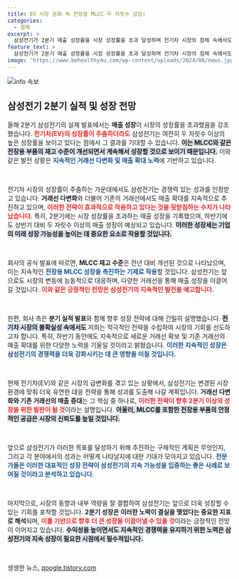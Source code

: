 ```yaml
---
title: EV 시장 둔화 속 전장용 MLCC 두 자릿수 성장!
categories:
  - 경제
excerpt: >
  삼성전기가 2분기 매출 성장률을 시장 성장률을 초과 달성하며 전기차 시장의 침체 속에서도 두 자릿수의 성장세를 이어가고 있다. 거래선 다변화를 통한 지속적인 품질 강화가 주효하다는 분석이다.
feature_text: >
  삼성전기가 2분기 매출 성장률을 시장 성장률을 초과 달성하며 전기차 시장의 침체 속에서도 두 자릿수의 성장세를 이어가고 있다. 거래선 다변화를 통한 지속적인 품질 강화가 주효하다는 분석이다.
image: 'https://www.behealthy4u.com/wp-content/uploads/2024/06/news.jpg'
---
```


<p><img src="https://www.behealthy4u.com/wp-content/uploads/2024/06/news.jpg" alt="info 속보" /></p>

<h2 data-ke-size="size26">삼성전기 2분기 실적 및 성장 전망</h2>

<p data-ke-size="size16">올해 2분기 삼성전기의 실제 발표에서는 <b>매출 성장</b>이 시장의 성장률을 초과했음을 강조했습니다. <b><span style="color: #ee2323;">전기차(EV)의 성장률이 주춤하더라도</span></b> 삼성전기는 여전히 두 자릿수 이상의 높은 성장률을 보이고 있다는 점에서 그 결과를 기대할 수 있습니다. <b><span style="background-color: #21538527;">이는 MLCC와 같은 전장용 부품의 재고 수준이 개선되면서 계속해서 성장할 것으로 보이기 때문입니다.</span></b> 이와 같은 발전 상황은 <b><span style="color: #1a5490;">지속적인 거래선 다변화 및 매출 확대 노력</span></b>에 기반하고 있습니다.</p>

<p data-ke-size="size16">&nbsp;</p>

<p>전기차 시장의 성장률이 주춤하는 가운데에서도 삼성전기는 경쟁력 있는 성과를 인정받고 있습니다. <b>거래선 다변화</b>와 더불어 기존의 거래선에서도 매출 확대를 지속적으로 추진하고 있으며, <b><span style="color: #ee2323;">이러한 전략이 효과적으로 작용하고 있다는 것을 뒷받침하는 수치가 나타났습니다.</span></b> 특히, 2분기에는 시장 성장률을 초과하는 매출 성장을 기록했으며, 하반기에도 상반기 대비 두 자릿수 이상의 매출 성장이 예상되고 있습니다. <b><span style="background-color: #21538527;">이러한 성장세는 기업의 미래 성장 가능성을 높이는 데 중요한 요소로 작용할 것입니다.</span></b></p>

<p data-ke-size="size16">&nbsp;</p>

<p>회사의 공식 발표에 따르면, <b>MLCC 재고 수준</b>은 전년 대비 개선된 것으로 나타났으며, 이는 지속적인 <b><span style="color: #1a5490;">전장용 MLCC 성장을 촉진하는 기제로 작용</span></b>할 것입니다. 삼성전기는 앞으로도 시장의 변동에 능동적으로 대응하며, 다양한 거래선을 통해 매출 성장을 이끌어갈 것입니다. <b><span style="color: #ee2323;">이와 같은 긍정적인 전망은 삼성전기의 지속적인 발전을 예고합니다.</span></b></p>

<p data-ke-size="size16">&nbsp;</p>

<p>한편, 회사 측은 <b>분기 실적 발표</b>와 함께 향후 성장 전략에 대해 긴밀히 설명했습니다. <b><span style="background-color: #21538527;">전기차 시장의 불확실성 속에서도</span></b> 저희는 적극적인 전략을 수립하여 시장의 기회를 선도하고자 합니다. 특히, 하반기 동안에도 지속적으로 새로운 거래선 확보 및 기존 거래선의 매출 확대를 위한 다양한 노력을 기울일 것이라고 밝혔습니다. <b><span style="color: #1a5490;">이러한 지속적인 성장은 삼성전기의 경쟁력을 더욱 강화시키는 데 큰 영향을 미칠 것입니다.</span></b></p>

<p data-ke-size="size16">&nbsp;</p>

<p>현재 전기차(EV)와 같은 시장의 급변화를 겪고 있는 상황에서, 삼성전기는 변경된 시장 환경에 맞춰 더욱 유연한 대응 전략을 통해 성과를 도출해 나갈 계획입니다. <b>거래선 다변화와 기존 거래선의 매출 증대</b>는 그 핵심 중 하나로, <b><span style="color: #ee2323;">이러한 전략이 향후 2분기 이상의 성장을 위한 발판이 될 것</span></b>이라는 설명입니다. <b><span style="background-color: #21538527;">아울러, MLCC를 포함한 전장용 부품의 안정적인 공급은 시장의 신뢰도를 높일 것입니다.</span></b></p>

<p data-ke-size="size16">&nbsp;</p>

<p>앞으로 삼성전기가 이러한 목표를 달성하기 위해 추진하는 구체적인 계획은 무엇인지, 그리고 각 분야에서의 성과는 어떻게 나타날지에 대한 기대가 모아지고 있습니다. <b><span style="color: #1a5490;">전문가들은 이러한 대표적인 성장 전략이 삼성전기의 지속 가능성을 입증하는 좋은 사례로 보여질 것이라고 분석하고 있습니다.</span></b></p>

<p data-ke-size="size16">&nbsp;</p>

<p>마지막으로, 시장의 동향과 내부 역량을 잘 결합하여 삼성전기는 앞으로 더욱 성장할 수 있는 기회를 포착할 것입니다. <b>2분기 성장은 이러한 노력이 결실을 맺었다는 중요한 지표로 해석</b>되며, <b><span style="color: #ee2323;">이를 기반으로 향후 더 큰 성장을 이끌어낼 수 있을 것</span></b>이라는 긍정적인 전망이 이어지고 있습니다. <b><span style="background-color: #21538527;">수익성을 높이면서도 지속적인 경쟁력을 유지하기 위한 노력은 삼성전기의 지속 성장이 필요한 시점에서 필수적입니다.</span></b></p>

<p data-ke-size="size16">&nbsp;</p>
생생한 뉴스, <a href="https://qoogle.tistory.com" rel="dofollow">qoogle.tistory.com</a>


